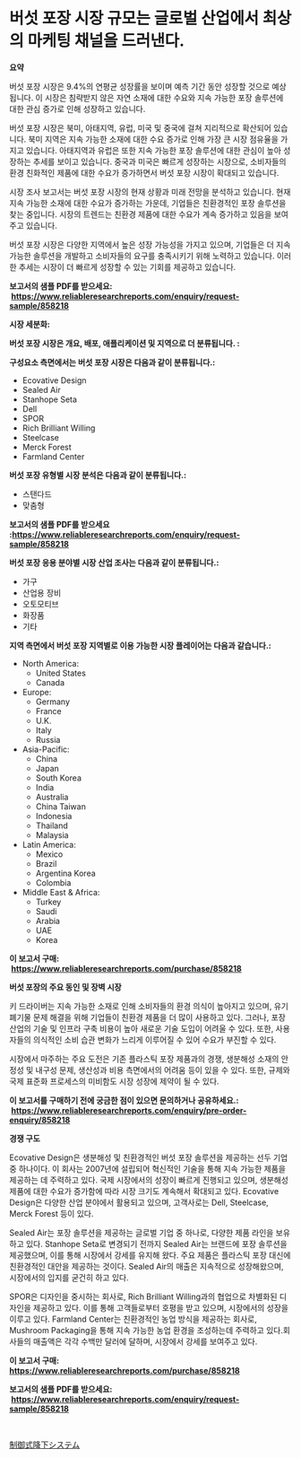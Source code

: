 <p><h1>버섯 포장 시장 규모는 글로벌 산업에서 최상의 마케팅 채널을 드러낸다.</h1></p><p><strong>요약</strong></p>
<p><p>버섯 포장 시장은 9.4%의 연평균 성장률을 보이며 예측 기간 동안 성장할 것으로 예상됩니다. 이 시장은 침략받지 않은 자연 소재에 대한 수요와 지속 가능한 포장 솔루션에 대한 관심 증가로 인해 성장하고 있습니다.</p><p>버섯 포장 시장은 북미, 아태지역, 유럽, 미국 및 중국에 걸쳐 지리적으로 확산되어 있습니다. 북미 지역은 지속 가능한 소재에 대한 수요 증가로 인해 가장 큰 시장 점유율을 가지고 있습니다. 아태지역과 유럽은 또한 지속 가능한 포장 솔루션에 대한 관심이 높아 성장하는 추세를 보이고 있습니다. 중국과 미국은 빠르게 성장하는 시장으로, 소비자들의 환경 친화적인 제품에 대한 수요가 증가하면서 버섯 포장 시장이 확대되고 있습니다.</p><p>시장 조사 보고서는 버섯 포장 시장의 현재 상황과 미래 전망을 분석하고 있습니다. 현재 지속 가능한 소재에 대한 수요가 증가하는 가운데, 기업들은 친환경적인 포장 솔루션을 찾는 중입니다. 시장의 트렌드는 친환경 제품에 대한 수요가 계속 증가하고 있음을 보여주고 있습니다.</p><p>버섯 포장 시장은 다양한 지역에서 높은 성장 가능성을 가지고 있으며, 기업들은 더 지속 가능한 솔루션을 개발하고 소비자들의 요구를 충족시키기 위해 노력하고 있습니다. 이러한 추세는 시장이 더 빠르게 성장할 수 있는 기회를 제공하고 있습니다.</p></p>
<p><strong>보고서의 샘플 PDF를 받으세요: &nbsp;<a href="https://www.reliableresearchreports.com/enquiry/request-sample/858218">https://www.reliableresearchreports.com/enquiry/request-sample/858218</a></strong></p>
<p><strong>시장 세분화:</strong></p>
<p><strong> 버섯 포장 시장은 개요, 배포, 애플리케이션 및 지역으로 더 분류됩니다. :</strong></p>
<p><strong>구성요소 측면에서는 버섯 포장 시장은 다음과 같이 분류됩니다.:</strong></p>
<p><ul><li>Ecovative Design</li><li>Sealed Air</li><li>Stanhope Seta</li><li>Dell</li><li>SPOR</li><li>Rich Brilliant Willing</li><li>Steelcase</li><li>Merck Forest</li><li>Farmland Center</li></ul></p>
<p><strong> 버섯 포장 유형별 시장 분석은 다음과 같이 분류됩니다.:</strong></p>
<p><ul><li>스탠다드</li><li>맞춤형</li></ul></p>
<p><strong>보고서의 샘플 PDF를 받으세요 :<a href="https://www.reliableresearchreports.com/enquiry/request-sample/858218">https://www.reliableresearchreports.com/enquiry/request-sample/858218</a></strong></p>
<p><strong> 버섯 포장 응용 분야별 시장 산업 조사는 다음과 같이 분류됩니다.:</strong></p>
<p><ul><li>가구</li><li>산업용 장비</li><li>오토모티브</li><li>화장품</li><li>기타</li></ul></p>
<p><strong>지역 측면에서 버섯 포장 지역별로 이용 가능한 시장 플레이어는 다음과 같습니다.:</strong></p>
<p><ul>
    <li>
        North America:
        <ul>
            <li>United States</li>
            <li>Canada</li>
        </ul>
    </li>
    <li>
        Europe:
        <ul>
            <li>Germany</li>
            <li>France</li>
            <li>U.K.</li>
            <li>Italy</li>
            <li>Russia</li>
        </ul>
    </li>
    <li>
        Asia-Pacific:
        <ul>
            <li>China</li>
            <li>Japan</li>
            <li>South Korea</li>
            <li>India</li>
            <li>Australia</li>
            <li>China Taiwan</li>
            <li>Indonesia</li>
            <li>Thailand</li>
            <li>Malaysia</li>
        </ul>
    </li>
    <li>
        Latin America:
        <ul>
            <li>Mexico</li>
            <li>Brazil</li>
            <li>Argentina Korea</li>
            <li>Colombia</li>
        </ul>
    </li>
    <li>
        Middle East & Africa:
        <ul>
            <li>Turkey</li>
            <li>Saudi</li>
            <li>Arabia</li>
            <li>UAE</li>
            <li>Korea</li>
        </ul>
    </li>
    </ul></p>
<p><strong>이 보고서 구매: &nbsp;<a href="https://www.reliableresearchreports.com/purchase/858218">https://www.reliableresearchreports.com/purchase/858218</a></strong></p>
<p><strong>버섯 포장의 주요 동인 및 장벽 시장</strong></p>
<p><p>키 드라이버는 지속 가능한 소재로 인해 소비자들의 환경 의식이 높아지고 있으며, 유기 폐기물 문제 해결을 위해 기업들이 친환경 제품을 더 많이 사용하고 있다. 그러나, 포장 산업의 기술 및 인프라 구축 비용이 높아 새로운 기술 도입이 어려울 수 있다. 또한, 사용자들의 의식적인 소비 습관 변화가 느리게 이루어질 수 있어 수요가 부진할 수 있다.</p><p>시장에서 마주하는 주요 도전은 기존 플라스틱 포장 제품과의 경쟁, 생분해성 소재의 안정성 및 내구성 문제, 생산성과 비용 측면에서의 어려움 등이 있을 수 있다. 또한, 규제와 국제 표준화 프로세스의 미비함도 시장 성장에 제약이 될 수 있다.</p></p>
<p><strong>이 보고서를 구매하기 전에 궁금한 점이 있으면 문의하거나 공유하세요.: &nbsp;<a href="https://www.reliableresearchreports.com/enquiry/pre-order-enquiry/858218">https://www.reliableresearchreports.com/enquiry/pre-order-enquiry/858218</a></strong></p>
<p><strong>경쟁 구도</strong></p>
<p><p>Ecovative Design은 생분해성 및 친환경적인 버섯 포장 솔루션을 제공하는 선두 기업 중 하나이다. 이 회사는 2007년에 설립되어 혁신적인 기술을 통해 지속 가능한 제품을 제공하는 데 주력하고 있다. 국제 시장에서의 성장이 빠르게 진행되고 있으며, 생분해성 제품에 대한 수요가 증가함에 따라 시장 크기도 계속해서 확대되고 있다. Ecovative Design은 다양한 산업 분야에서 활용되고 있으며, 고객사로는 Dell, Steelcase, Merck Forest 등이 있다.</p><p>Sealed Air는 포장 솔루션을 제공하는 글로벌 기업 중 하나로, 다양한 제품 라인을 보유하고 있다. Stanhope Seta로 변경되기 전까지 Sealed Air는 브랜드에 포장 솔루션을 제공했으며, 이를 통해 시장에서 강세를 유지해 왔다. 주요 제품은 플라스틱 포장 대신에 친환경적인 대안을 제공하는 것이다. Sealed Air의 매출은 지속적으로 성장해왔으며, 시장에서의 입지를 굳건히 하고 있다.</p><p>SPOR은 디자인을 중시하는 회사로, Rich Brilliant Willing과의 협업으로 차별화된 디자인을 제공하고 있다. 이를 통해 고객들로부터 호평을 받고 있으며, 시장에서의 성장을 이루고 있다. Farmland Center는 친환경적인 농업 방식을 제공하는 회사로, Mushroom Packaging을 통해 지속 가능한 농업 환경을 조성하는데 주력하고 있다.회사들의 매출액은 각각 수백만 달러에 달하며, 시장에서 강세를 보여주고 있다.</p></p>
<p><strong>이 보고서 구매: &nbsp; <a href="https://www.reliableresearchreports.com/purchase/858218">https://www.reliableresearchreports.com/purchase/858218</a></strong></p>
<p><strong>보고서의 샘플 PDF를 받으세요: &nbsp;<a href="https://www.reliableresearchreports.com/enquiry/request-sample/858218">https://www.reliableresearchreports.com/enquiry/request-sample/858218</a></strong><strong></strong></p>
<p>&nbsp;</p>
<p><p><a href="https://github.com/xemfu2379520/Market-Research-Report-List-1/blob/main/25852399932.md">制御式降下システム</a></p></p>